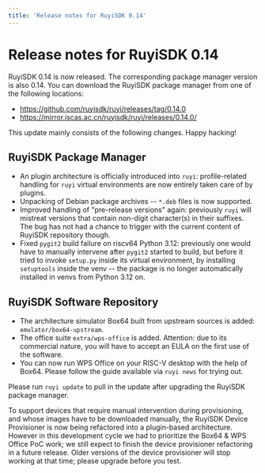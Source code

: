 ```yaml
---
title: 'Release notes for RuyiSDK 0.14'
---
```


# Release notes for RuyiSDK 0.14

RuyiSDK 0.14 is now released. The corresponding package manager version is also 0.14.
You can download the RuyiSDK package manager from one of the following locations:

* https://github.com/ruyisdk/ruyi/releases/tag/0.14.0
* https://mirror.iscas.ac.cn/ruyisdk/ruyi/releases/0.14.0/

This update mainly consists of the following changes. Happy hacking!

## RuyiSDK Package Manager

* An plugin architecture is officially introduced into `ruyi`: profile-related
  handling for `ruyi` virtual environments are now entirely taken care of by
  plugins.
* Unpacking of Debian package archives -- `*.deb` files is now supported.
* Improved handling of "pre-release versions" again: previously `ruyi` will
  mistreat versions that contain non-digit character(s) in their suffixes.
  The bug has not had a chance to trigger with the current content of RuyiSDK
  repository though.
* Fixed `pygit2` build failure on riscv64 Python 3.12: previously one would
  have to manually intervene after `pygit2` started to build, but before it
  tried to invoke `setup.py` inside its virtual environment, by installing
  `setuptools` inside the venv -- the package is no longer automatically
  installed in venvs from Python 3.12 on.

## RuyiSDK Software Repository

* The architecture simulator Box64 built from upstream sources is added:
  `emulator/box64-upstream`.
* The office suite `extra/wps-office` is added.
  Attention: due to its commercial nature, you will have to accept an EULA
  on the first use of the software.
* You can now run WPS Office on your RISC-V desktop with the help of Box64.
  Please follow the guide available via `ruyi news` for trying out.

Please run `ruyi update` to pull in the update after upgrading the RuyiSDK
package manager.

To support devices that require manual intervention during provisioning, and
whose images have to be downloaded manually, the RuyiSDK Device Provisioner is
now being refactored into a plugin-based architecture. However in this
development cycle we had to prioritize the Box64 & WPS Office PoC work;
we still expect to finish the device provisioner refactoring in a future
release. Older versions of the device provisioner will
stop working at that time; please upgrade before you test.
